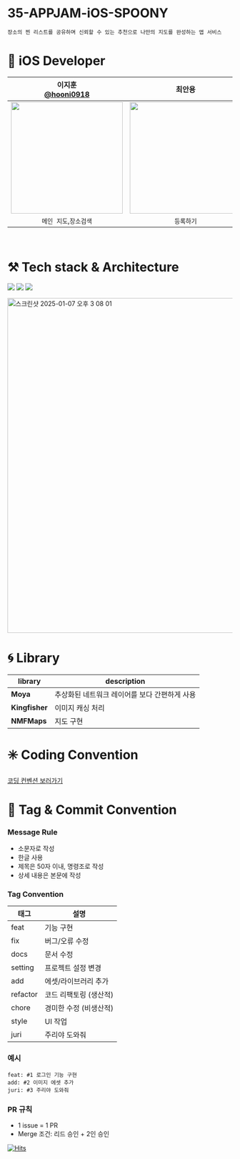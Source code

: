 # 35-APPJAM-iOS-SPOONY


```swift
장소의 찐 리스트를 공유하며 신뢰할 수 있는 추천으로 나만의 지도를 완성하는 앱 서비스
```

# **🍎 iOS Developer**

|이지훈</br>[@hooni0918](https://github.com/hooni0918)|최안용</br>[]()|최주리</br>[]()|이명진</br>[](https://github.com/user-attachments/assets/65d77181-aeea-4242-9dae-08a918aa5ce1)|
|:---:|:---:|:---:|:---:|
|<img src = "https://github.com/user-attachments/assets/c902e0b5-2d59-4ee1-ae67-404d987342de" width ="250">|<img src = "https://github.com/user-attachments/assets/f9a78b97-09bf-4816-a6e4-a4e74deea41d" width ="250">|<img src = "https://github.com/user-attachments/assets/d84163d3-cccd-4bac-8a0f-ba3e34d79880" width ="250">|<img src = "https://github.com/user-attachments/assets/e62ef571-917f-4668-b657-321e9b1a8375" width ="250">|
|`메인 지도`,`장소검색`|`등록하기`|`등록장소 리스트`, `신고하기`| `등록장소 디테일뷰`|
</br>


# **⚒️** Tech stack & Architecture
<img src="https://img.shields.io/badge/SwiftUI-2C68B5?&style=flat-square&logo=Swift&logoColor=white"/> <img src="https://img.shields.io/badge/Xcode_16-147EFB?style=flat-square&logo=Xcode&logoColor=white"/> <img src="https://img.shields.io/badge/Swift_Concurrency-FF3E00?style=flat-square&logo=Swift&logoColor=white"/>


<img width="750" alt="스크린샷 2025-01-07 오후 3 08 01" src="https://github.com/user-attachments/assets/be8e0f11-aa88-43d5-8050-1a798a12ec47" />




# **🌀 Library**

| library | description |
| --- | --- |
| **Moya** | 추상화된 네트워크 레이어를 보다 간편하게 사용 |
| **Kingfisher** | 이미지 캐싱 처리  |
| **NMFMaps** | 지도 구현 |

# **✳️ Coding Convention**

[코딩 컨벤션 보러가기](https://www.notion.so/Coding-Convention-bdd28ced2cae4f4697f8c4d98f69f089?pvs=21)

# 📝 **Tag & Commit Convention**

### Message Rule

- 소문자로 작성
- 한글 사용
- 제목은 50자 이내, 명령조로 작성
- 상세 내용은 본문에 작성

### Tag Convention

| 태그 | 설명 |
| --- | --- |
| feat | 기능 구현 |
| fix | 버그/오류 수정 |
| docs | 문서 수정 |
| setting | 프로젝트 설정 변경 |
| add | 에셋/라이브러리 추가 |
| refactor | 코드 리팩토링 (생산적) |
| chore | 경미한 수정 (비생산적) |
| style | UI 작업 |
| juri | 주리야 도와줘 |

### 예시

```
feat: #1 로그인 기능 구현
add: #2 이미지 에셋 추가
juri: #3 주리야 도와줘
```

### PR 규칙

- 1 issue = 1 PR
- Merge 조건: 리드 승인 + 2인 승인


[![Hits](https://hits.seeyoufarm.com/api/count/incr/badge.svg?url=https%3A%2F%2Fgithub.com%2FSOPT-all%2F35-APPJAM-iOS-SPOONY&count_bg=%2379C83D&title_bg=%23555555&icon=&icon_color=%23E7E7E7&title=hits&edge_flat=false)](https://hits.seeyoufarm.com)
